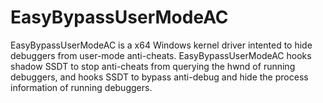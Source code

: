 # EasyBypassUserModeAC
EasyBypassUserModeAC is a x64 Windows kernel driver intented to hide debuggers from user-mode anti-cheats. EasyBypassUserModeAC hooks shadow SSDT to stop anti-cheats from querying the hwnd of running debuggers, and hooks SSDT to bypass anti-debug and hide the process information of running debuggers.
